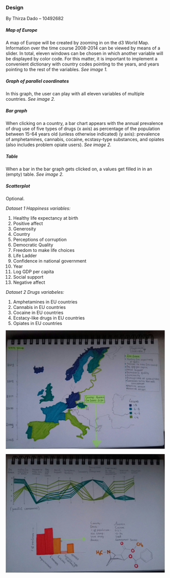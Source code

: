 ### Design
By Thirza Dado – 10492682
##### Map of Europe
A map of Europe will be created by zooming in on the d3 World Map. Information over the time course 2008-2014 can be viewed by means of a slider. In total, eleven windows can be chosen in which another variable will be displayed by color code. For this matter, it is important to implement a convenient dictionary with country codes pointing to the years, and years pointing to the rest of the variables. *See image 1.*
##### Graph of parallel coordinates
In this graph, the user can play with all eleven variables of multiple countries. *See image 2.*
##### Bar graph
When clicking on a country, a bar chart appears with the annual prevalence of drug use of five types of drugs (x axis) as percentage of the population between 15-64 years old (unless otherwise indicated) (y axis): prevalence of amphetamines, cannabis, cocaine, ecstasy-type substances, and opiates (also includes problem opiate users). *See image 2.* 
##### Table
When a bar in the bar graph gets clicked on, a values get filled in in an (empty) table. *See image 2.*
##### Scatterplot
Optional.

*Dataset 1 Happiness variables:*
1. Healthy life expectancy at birth
2. Positive affect
3. Generosity
4. Country
5. Perceptions of corruption
6. Democratic Quality
7. Freedom to make life choices
8. Life Ladder
9. Confidence in national government
10. Year
11. Log GDP per capita
12. Social support
13. Negative affect

*Dataset 2 Drugs variabeles:*
1. Amphetamines in EU countries
2. Cannabis in EU countries
3. Cocaine in EU countries
4. Ecstacy-like drugs in EU countries
5. Opiates in EU countries

![sketch 1](./doc/afb1.jpeg "img1")

![sketch 2](./doc/afb2.jpeg "img2")